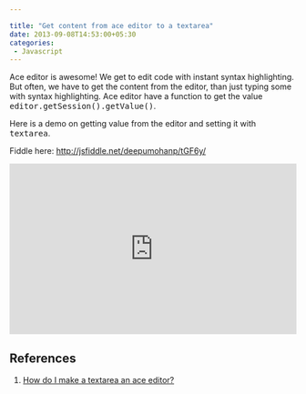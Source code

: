 ```yaml
---

title: "Get content from ace editor to a textarea"
date: 2013-09-08T14:53:00+05:30
categories:
 - Javascript
---
```


Ace editor is awesome! We get to edit code with instant syntax highlighting. But often, we have to get the content from the editor, than just typing some with syntax highlighting. Ace editor have a function to get the value <tt>editor.getSession().getValue()</tt>.
 
Here is a demo on getting value from the editor and setting it with <tt>textarea</tt>.
 
Fiddle here: <a href="http://jsfiddle.net/deepumohanp/tGF6y/">http://jsfiddle.net/deepumohanp/tGF6y/</a>
 <iframe width="100%" height="300" src="http://jsfiddle.net/deepumohanp/tGF6y/embedded/" allowfullscreen="allowfullscreen" frameborder="0"></iframe> <h2>References</h2> <ol><li><a href="http://stackoverflow.com/questions/6440439/how-do-i-make-a-textarea-an-ace-editor/">How do I make a textarea an ace editor?</a></li></ol> 

